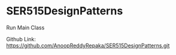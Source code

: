 # SER515DesignPatterns

Run Main Class 

Github Link: https://github.com/AnoopReddyRepaka/SER515DesignPatterns.git
